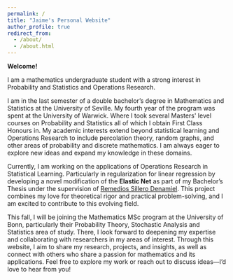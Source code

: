 ```yaml
---
permalink: /
title: "Jaime's Personal Website"
author_profile: true
redirect_from: 
  - /about/
  - /about.html
---
```


**Welcome!**

I am a mathematics undergraduate student with a strong interest in Probability and Statistics and Operations Research. 

I am in the last semester of a double bachelor’s degree in Mathematics and Statistics at the University of Seville. My fourth year of the program was spent at the University of Warwick. Where I took several Masters' level courses on Probability and Statistics all of which I obtain First Class Honours in. My academic interests extend beyond statistical learning and Operations Research to include percolation theory, random graphs, and other areas of probability and discrete mathematics. I am always eager to explore new ideas and expand my knowledge in these domains.

Currently, I am working on the applications of Operations Research in Statistical Learning. Particularly in regularization for linear regression by developing a novel modification of the **Elastic Net** as part of my Bachelor’s Thesis under the supervision of [Remedios Sillero Denamiel](https://www.linkedin.com/in/m%C2%AA-remedios-sillero-denamiel-954425116/). This project combines my love for theoretical rigor and practical problem-solving, and I am excited to contribute to this evolving field.

This fall, I will be joining the Mathematics MSc program at the University of Bonn, particularly their Probability Theory, Stochastic Analysis and Statistics area of study. There, I look forward to deepening my expertise and collaborating with researchers in my areas of interest. Through this website, I aim to share my research, projects, and insights, as well as connect with others who share a passion for mathematics and its applications. Feel free to explore my work or reach out to discuss ideas—I’d love to hear from you!
